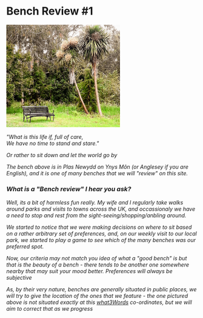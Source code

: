 <h1>Bench Review #1</h1>
<img class="image" src="/docs/assets/20230617_134601-EDIT.jpg" width = "300">

<i>"What is this life if, full of care,<br>
We have no time to stand and stare."<i>

Or rather to sit down and let the world go by

The bench above is in Plas Newydd on Ynys Môn <i>(or Anglesey if you are English)</i>, and it is one of many benches that we will "review" on this site.<br>

<h3>What is a "Bench review" I hear you ask?</h3>

Well, its a bit of harmless fun really. 
My wife and I regularly take walks around parks and visits to towns across the UK, and occassionaly we have a need to stop and rest from the sight-seeing/shopping/anbling around.

We started to notice that we were making decisions on where to sit based on a rather arbitrary set of preferences, and, on our weekly visit to our local park, we started to play a game to see which of the many benches was our preferred spot.

Now, our criteria may not match you idea of what a "good bench" is but that is the beauty of a bench - there tends to be another one somewhere nearby that may suit your mood better. Preferences will always be subjective

As, by their very nature, benches are generally situated in public places, we will try to give the location of the ones that we feature - the one pictured above is not situated exactly at this <a href="https://w3w.co/language.ratty.shark">what3Words</a> co-ordinates, but we will aim to correct that as we progress

